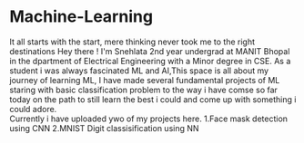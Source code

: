 # Machine-Learning
It all starts with the start, mere thinking never took me to the right destinations
Hey there !
I'm Snehlata 2nd year undergrad at MANIT Bhopal in the dpartment of Electrical Engineering with a Minor degree in CSE.
As a student i was always fascinated ML and AI,This space is all about my journey of learning ML, I have made several fundamental projects of ML staring with basic classification problem to the way i have comse so far today on the path to still learn the best i could and come up with something i could adore.
<br />
Currently i have uploaded ywo of my projects here.
1.Face mask detection using CNN
2.MNIST Digit classisification using NN
